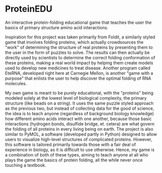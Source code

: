 
# ProteinEDU

An interactive protein-folding educational game that teaches the user the basics of primary structure amino acid interactions.

Inspiration for this project was taken primarily from Foldit, a similarly styled game that involves folding proteins, which actually crowdsources the "work" of determining the structure of real proteins by presenting them to the user in the form of puzzles to solve. The results can then actually be directly used by scientists to determine the correct folding conformation of these proteins, making a real world impact by helping them create models used to develop new medicines to treat disease. Another program called EteRNA, developed right here at Carnegie Mellon, is another "game with a purpose" that enlists the user to help discover the optimal folding of RNA molecules. 

My own game is meant to be purely educational, with the "proteins" being modeled solely at the lowest level of biological complexity, the primary structure (like beads on a string). It uses the same puzzle styled approach as the previous two, but instead of collecting data for the good of science, the idea is to teach anyone (regardless of background biology knowledge) how different amino acids interact with one another, because those basic interactions (hydrogen bonds, disulfide bridge, et. cetera) are what govern the folding of all proteins in every living being on earth. The project is also similar to PyMOL, a software (developed partly in Python) designed to allow users to visualize high-level structures of complicated proteins. However, this software is tailored primarily towards those with a fair deal of experience in biology, as it is difficult to use otherwise. Hence, my game is a combination of both of these types, aiming to teach anyone at all who plays the game the basics of protein folding, all the while never once touching a textbook.
